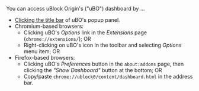 You can access uBlock Origin's ("uBO") dashboard by ...
- [Clicking the title bar](https://github.com/gorhill/uBlock/wiki/Quick-guide:-popup-user-interface#the-title-bar) of uBO's popup panel.
- Chromium-based browsers:
    - Clicking uBO's _Options_ link in the _Extensions_ page (`chrome://extensions/`); OR
    - Right-clicking on uBO's icon in the toolbar and selecting _Options_ menu item; OR
- Firefox-based browsers:
    - Clicking uBO's _Preferences_ button in the `about:addons` page, then clicking the _"Show Dashboard"_ button at the bottom; OR
    - Copy/paste `chrome://ublock0/content/dashboard.html` in the address bar.